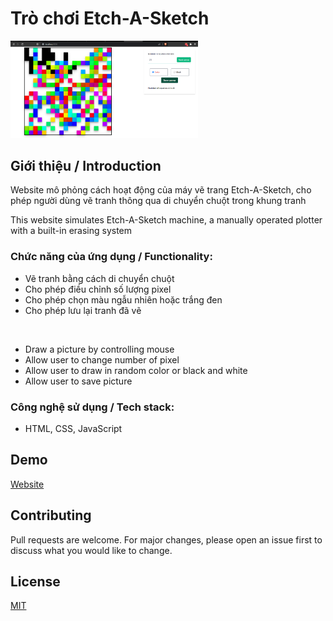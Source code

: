 # Trò chơi Etch-A-Sketch

<img src="https://github.com/vunguyent17/Etch-a-Sketch/blob/main/Screenshot/Screenshot-Etch-A-Sketch.png" width="300" alt="Trang chủ" />

## Giới thiệu / Introduction

Website mô phỏng cách hoạt động của máy vẽ trang Etch-A-Sketch, cho phép người dùng vẽ tranh thông qua di chuyển chuột trong khung tranh

This website simulates Etch-A-Sketch machine, a manually operated plotter with a built-in erasing system

### Chức năng của ứng dụng / Functionality:
- Vẽ tranh bằng cách di chuyển chuột
- Cho phép điều chỉnh số lượng pixel
- Cho phép chọn màu ngẫu nhiên hoặc trắng đen
- Cho phép lưu lại tranh đã vẽ
 <br/>

- Draw a picture by controlling mouse
- Allow user to change number of pixel
- Allow user to draw in random color or black and white
- Allow user to save picture

### Công nghệ sử dụng / Tech stack:
- HTML, CSS, JavaScript


## Demo
[Website](https://etch-a-sketch-vunt.netlify.app/)


## Contributing

Pull requests are welcome. For major changes, please open an issue first
to discuss what you would like to change.

## License

[MIT](https://choosealicense.com/licenses/mit/)
